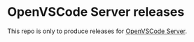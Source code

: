 # OpenVSCode Server releases

This repo is only to produce releases for [OpenVSCode Server](https://github.com/ubaidbaig-10p/openvscode-server).
